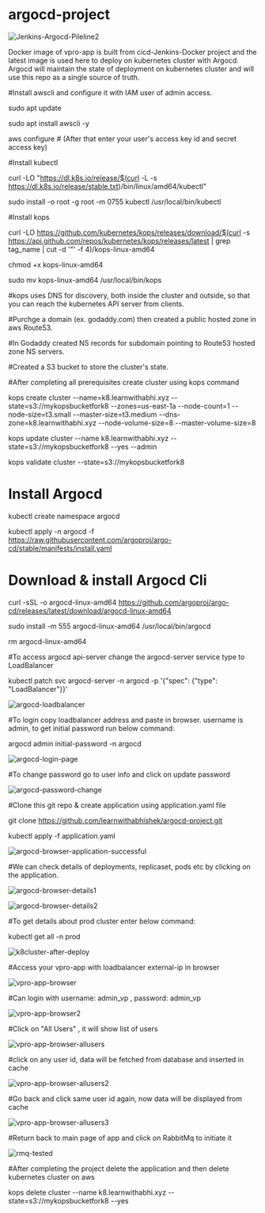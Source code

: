 # argocd-project

![Jenkins-Argocd-Pileline2](https://user-images.githubusercontent.com/110404399/229304623-41f24827-1894-4b00-a847-95c0cee69a67.jpg)

Docker image of vpro-app is built from cicd-Jenkins-Docker project and the latest image is used here to deploy on kubernetes cluster with Argocd. Argocd will maintain the state of deployment on kubernetes cluster and will use this repo as a single source of truth.

#Install awscli and configure it with IAM user of admin access.

sudo apt update 

sudo apt install awscli -y

aws configure            # (After that enter your user's access key id and secret access key)

#Install kubectl

curl -LO "https://dl.k8s.io/release/$(curl -L -s https://dl.k8s.io/release/stable.txt)/bin/linux/amd64/kubectl"

sudo install -o root -g root -m 0755 kubectl /usr/local/bin/kubectl

#Install kops

curl -LO https://github.com/kubernetes/kops/releases/download/$(curl -s https://api.github.com/repos/kubernetes/kops/releases/latest | grep tag_name | cut -d '"' -f 4)/kops-linux-amd64

chmod +x kops-linux-amd64

sudo mv kops-linux-amd64 /usr/local/bin/kops

#kops uses DNS for discovery, both inside the cluster and outside, so that you can reach the kubernetes API server from clients.

#Purchge a domain (ex. godaddy.com) then created a public hosted zone in aws Route53.

#In Godaddy created NS records for subdomain pointing to Route53 hosted zone NS servers.

#Created a S3 bucket to store the cluster's state.

#After completing all prerequisites create cluster using kops command
 
kops create cluster --name=k8.learnwithabhi.xyz --state=s3://mykopsbucketfork8 --zones=us-east-1a --node-count=1 --node-size=t3.small --master-size=t3.medium --dns-zone=k8.learnwithabhi.xyz --node-volume-size=8 --master-volume-size=8

kops update cluster --name k8.learnwithabhi.xyz --state=s3://mykopsbucketfork8 --yes --admin

kops validate cluster --state=s3://mykopsbucketfork8

# Install Argocd

kubectl create namespace argocd

kubectl apply -n argocd -f https://raw.githubusercontent.com/argoproj/argo-cd/stable/manifests/install.yaml

# Download & install Argocd Cli

curl -sSL -o argocd-linux-amd64 https://github.com/argoproj/argo-cd/releases/latest/download/argocd-linux-amd64

sudo install -m 555 argocd-linux-amd64 /usr/local/bin/argocd

rm argocd-linux-amd64

#To access argocd api-server change the argocd-server service type to LoadBalancer

kubectl patch svc argocd-server -n argocd -p '{"spec": {"type": "LoadBalancer"}}'

![argocd-loadbalancer](https://user-images.githubusercontent.com/110404399/229288652-4a797c07-1af7-4355-9be3-b7115c840db4.jpg)

#To login copy loadbalancer address and paste in browser. username is admin, to get initial password run below command:

argocd admin initial-password -n argocd

![argocd-login-page](https://user-images.githubusercontent.com/110404399/229288267-f9053e9e-53d6-43fd-b525-495c4d87ce38.jpg)

#To change password go to user info and click on update password

![argocd-password-change](https://user-images.githubusercontent.com/110404399/229288339-bd90278f-a16e-43d7-bdef-06aaea54ab0d.jpg)

#Clone this git repo & create application using application.yaml file

git clone https://github.com/learnwithabhishek/argocd-project.git

kubectl apply -f application.yaml

![argocd-browser-application-successful](https://user-images.githubusercontent.com/110404399/229289006-8197b4f0-0314-4e4a-9e1a-f49a5ca58e21.jpg)

#We can check details of deployments, replicaset, pods etc by clicking on the application.

![argocd-browser-details1](https://user-images.githubusercontent.com/110404399/229289116-82807ed6-c427-4e85-a702-f0299b4367ad.jpg)

![argocd-browser-details2](https://user-images.githubusercontent.com/110404399/229289130-ecced62a-5033-448e-acd9-15c641e2a30f.jpg)

#To get details about prod cluster enter below command:

kubectl get all -n prod

![k8cluster-after-deploy](https://user-images.githubusercontent.com/110404399/229289257-63bd763a-a613-4e8e-8d47-657d51314e17.jpg)

#Access your vpro-app with loadbalancer external-ip in browser

![vpro-app-browser](https://user-images.githubusercontent.com/110404399/229289334-32a8ed69-9be7-4ff7-91eb-254f3431824d.jpg)

#Can login with username: admin_vp , password: admin_vp

![vpro-app-browser2](https://user-images.githubusercontent.com/110404399/229289390-547e1f3d-005e-48c8-9229-3ee54f8b230b.jpg)

#Click on "All Users" , it will show list of users

![vpro-app-browser-allusers](https://user-images.githubusercontent.com/110404399/229289612-04aea855-eb17-4914-ae73-ea4df3d81039.png)

#click on any user id, data will be fetched from database and inserted in cache

![vpro-app-browser-allusers2](https://user-images.githubusercontent.com/110404399/229289686-e1ecff77-12e2-4d70-8db1-f8fede0366d9.jpg)

#Go back and click same user id again, now data will be displayed from cache 

![vpro-app-browser-allusers3](https://user-images.githubusercontent.com/110404399/229289758-f2e2f1da-f98e-4396-bf9d-8eabb6ff67cc.jpg)

#Return back to main page of app and click on RabbitMq to initiate it

![rmq-tested](https://user-images.githubusercontent.com/110404399/229290031-07e579a5-a5b9-4194-bae4-4452fc1bb471.jpg)

#After completing the project delete the application and then delete kubernetes cluster on aws

kops delete cluster --name k8.learnwithabhi.xyz --state=s3://mykopsbucketfork8 --yes

